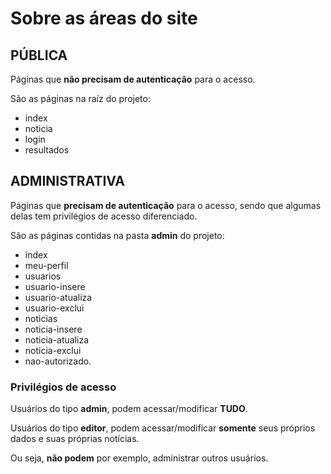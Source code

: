 # Sobre as áreas do site

## PÚBLICA

Páginas que **não precisam de autenticação** para o acesso.

São as páginas na raíz do projeto: 

- index
- noticia
- login
- resultados


## ADMINISTRATIVA

Páginas que **precisam de autenticação** para o acesso, sendo que algumas delas tem privilégios de acesso diferenciado.

São as páginas contidas na pasta **admin** do projeto: 

- index
- meu-perfil
- usuarios
- usuario-insere
- usuario-atualiza
- usuario-exclui
- noticias
- noticia-insere
- noticia-atualiza
- noticia-exclui
- nao-autorizado.

### Privilégios de acesso

Usuários do tipo **admin**, podem acessar/modificar **TUDO**.

Usuários do tipo **editor**, podem acessar/modificar **somente** seus próprios dados e suas próprias notícias. 

Ou seja, **não podem** por exemplo, administrar outros usuários.
